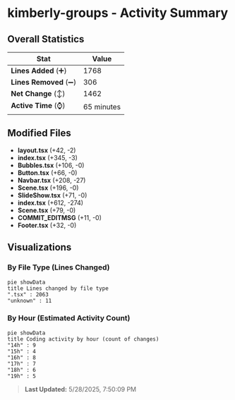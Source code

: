 # kimberly-groups - Activity Summary 

## Overall Statistics

| Stat                   | Value                                                             |
| ---------------------- | ----------------------------------------------------------------- |
| **Lines Added** (➕)   | 1768                                          |
| **Lines Removed** (➖) | 306                                        |
| **Net Change** (↕)    | 1462                |
| **Active Time** (⌚)   | 65 minutes |


## Modified Files
- **layout.tsx** (+42, -2)
- **index.tsx** (+345, -3)
- **Bubbles.tsx** (+106, -0)
- **Button.tsx** (+66, -0)
- **Navbar.tsx** (+208, -27)
- **Scene.tsx** (+196, -0)
- **SlideShow.tsx** (+71, -0)
- **index.tsx** (+612, -274)
- **Scene.tsx** (+79, -0)
- **COMMIT_EDITMSG** (+11, -0)
- **Footer.tsx** (+32, -0)

## Visualizations

### By File Type (Lines Changed)

```mermaid
pie showData
title Lines changed by file type
".tsx" : 2063
"unknown" : 11
```

### By Hour (Estimated Activity Count)

```mermaid
pie showData
title Coding activity by hour (count of changes)
"14h" : 9
"15h" : 4
"16h" : 8
"17h" : 7
"18h" : 6
"19h" : 5
```


> **Last Updated:** 5/28/2025, 7:50:09 PM